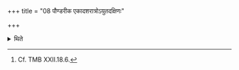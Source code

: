+++
title = "08 पौण्डरीक एकादशरात्रोऽयुतदक्षिणः"

+++

<details><summary>थिते</summary>

8. In the eleven-day sacrifice Paundarīka (the sacrificer) should give ten thousand cows as sacrificial gifts.[^1]  

[^1]: Cf. TMB XXII.18.6. 
</details>
